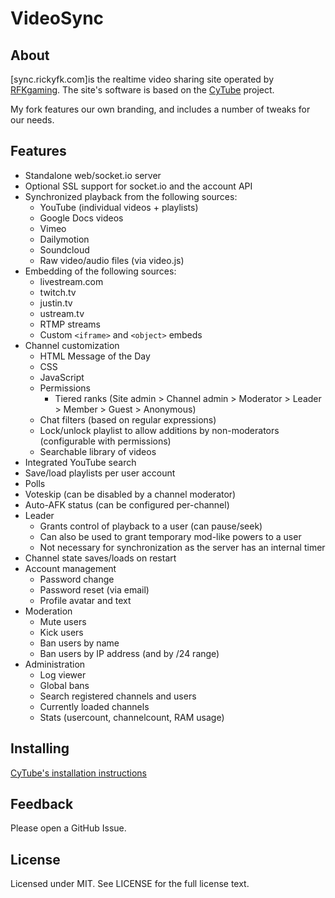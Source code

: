 VideoSync
============

About
-----

[sync.rickyfk.com]is the realtime video sharing site
operated by [RFKgaming](https://sync.rickyfk.com). The site's software is based
on the [CyTube](https://github.com/calzoneman/sync/) project.

My fork features our own branding,
and includes a number of tweaks for our needs.

Features
--------
- Standalone web/socket.io server
- Optional SSL support for socket.io and the account API
- Synchronized playback from the following sources:
  - YouTube (individual videos + playlists)
  - Google Docs videos
  - Vimeo
  - Dailymotion
  - Soundcloud
  - Raw video/audio files (via video.js)
- Embedding of the following sources:
  - livestream.com
  - twitch.tv
  - justin.tv
  - ustream.tv
  - RTMP streams
  - Custom `<iframe>` and `<object>` embeds
- Channel customization
  - HTML Message of the Day
  - CSS
  - JavaScript
  - Permissions
    - Tiered ranks (Site admin > Channel admin > Moderator > Leader > Member > Guest > Anonymous)
  - Chat filters (based on regular expressions)
  - Lock/unlock playlist to allow additions by non-moderators (configurable with permissions)
  - Searchable library of videos
- Integrated YouTube search
- Save/load playlists per user account
- Polls
- Voteskip (can be disabled by a channel moderator)
- Auto-AFK status (can be configured per-channel)
- Leader
  - Grants control of playback to a user (can pause/seek)
  - Can also be used to grant temporary mod-like powers to a user
  - Not necessary for synchronization as the server has an internal timer
- Channel state saves/loads on restart
- Account management
  - Password change
  - Password reset (via email)
  - Profile avatar and text
- Moderation
  - Mute users
  - Kick users
  - Ban users by name
  - Ban users by IP address (and by /24 range)
- Administration
  - Log viewer
  - Global bans
  - Search registered channels and users
  - Currently loaded channels
  - Stats (usercount, channelcount, RAM usage)

Installing
----------

[CyTube's installation instructions](https://github.com/calzoneman/sync/wiki/CyTube-3.0-Installation-Guide)



Feedback
--------

Please open a GitHub Issue.

License
-------

Licensed under MIT.  See LICENSE for the full license text.
